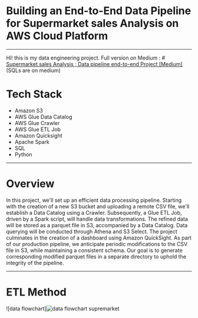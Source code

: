 # Building an End-to-End Data Pipeline for Supermarket sales Analysis on AWS Cloud Platform
---
Hi! this is my data engineering project. Full version on Medium : # [Supermarket sales Analysis ; Data pipeline end-to-end Project [Medium]](https://medium.com/@chawanwit.petch/building-an-end-to-end-data-pipeline-for-supermarket-sales-analysis-on-aws-cloud-platform-6e21f7c5085b) (SQLs are on medium)
# Tech Stack
- Amazon S3
- AWS Glue Data Catalog
- AWS Glue Crawler
- AWS Glue ETL Job
- Amazon Quicksight
- Apache Spark
- SQL
- Python

---

# Overview
In this project, we'll set up an efficient data processing pipeline. Starting with the creation of a new S3 bucket and uploading a remote CSV file, we'll establish a Data Catalog using a Crawler. Subsequently, a Glue ETL Job, driven by a Spark script, will handle data transformations. The refined data will be stored as a parquet file in S3, accompanied by a Data Catalog. Data querying will be conducted through Athena and S3 Select. The project culminates in the creation of a dashboard using Amazon QuickSight. As part of our production pipeline, we anticipate periodic modifications to the CSV file in S3, while maintaining a consistent schema. Our goal is to generate corresponding modified parquet files in a separate directory to uphold the integrity of the pipeline.

---

# ETL Method
![data flowchart]![data flowchart supremarket](https://github.com/Witpetch/supermarket-project/assets/126334722/02371c86-9bde-47a2-b294-e7173a485346)
